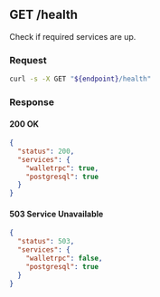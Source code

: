 ## GET /health
Check if required services are up.
### Request
```sh
curl -s -X GET "${endpoint}/health"
```
### Response
#### 200 OK
```json
{
  "status": 200,
  "services": {
    "walletrpc": true,
    "postgresql": true
  }
}
```
#### 503 Service Unavailable
```json
{
  "status": 503,
  "services": {
    "walletrpc": false,
    "postgresql": true
  }
}
```
